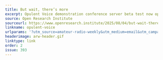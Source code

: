 ```yaml
---
title: But wait, there’s more
excerpt: Opulent Voice demonstration conference server beta test now open.
source: Open Research Institute
sourceurl: https://www.openresearch.institute/2025/08/04/but-wait-theres-more/
linkname: opulent-voice
urlparams: '?utm_source=amateur-radio-weekly&utm_medium=email&utm_campaign=newsletter'
headerimage: arw-header.gif
linktype: link
order: 2
issue: 393
---
```

